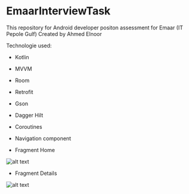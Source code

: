 # EmaarInterviewTask
This repository for Android developer positon assessment for Emaar (IT Pepole Gulf) Created by Ahmed Elnoor

Technologie used: 
- Kotlin
- MVVM
- Room
- Retrofit
- Gson
- Dagger Hilt
- Coroutines
- Navigation component 

- Fragment Home

![alt text](https://github.com/a7medelnoor/EmaarInterviewTask/master/fragment_home.jpg?raw=true)






- Fragment Details

![alt text](https://github.com/a7medelnoor/EmaarInterviewTask/master/fragment_details.jpg?raw=true)
